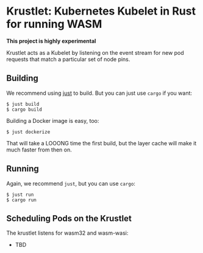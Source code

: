 # Krustlet: Kubernetes Kubelet in Rust for running WASM

**This project is highly experimental**

Krustlet acts as a Kubelet by listening on the event stream for new pod requests that match a particular set of node pins.

## Building

We recommend using [just](https://github.com/casey/just) to build. But you can just use `cargo` if you want:

```console
$ just build
$ cargo build
```

Building a Docker image is easy, too:

```console
$ just dockerize
```

That will take a LOOONG time the first build, but the layer cache will make it much faster from then on.

## Running

Again, we recommend `just`, but you can use `cargo`:

```
$ just run
$ cargo run
```

## Scheduling Pods on the Krustlet

The krustlet listens for wasm32 and wasm-wasi:

- TBD